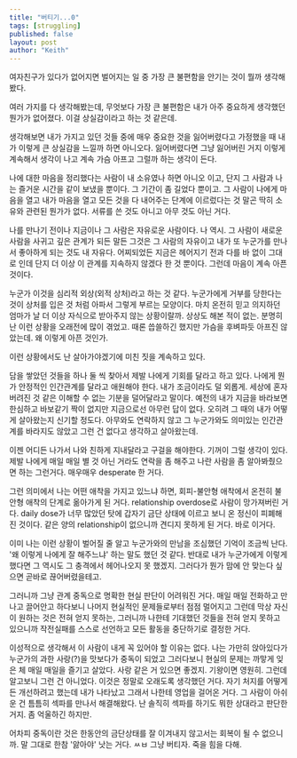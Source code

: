 ```yaml
---
title: "버티기...0"
tags: [struggling]
published: false
layout: post
author: "Keith"
---
```


여자친구가 있다가 없어지면 벌어지는 일 중 가장 큰 불편함을 안기는 것이 뭘까 생각해봤다.

여러 가지를 다 생각해봤는데, 무엇보다 가장 큰 불편함은 내가 아주 중요하게 생각했던 뭔가가 없어졌다. 이걸 상실감이라고 하는 것 같은데.

생각해보면 내가 가지고 있던 것들 중에 매우 중요한 것을 잃어버렸다고 가정했을 때 내가 이렇게 큰 상실감을 느낄까 하면 아니오다. 잃어버렸다면 그냥 잃어버린 거지 이렇게 계속해서 생각이 나고 계속 가슴 아프고 그럴까 하는 생각이 든다. 

나에 대한 마음을 정리했다는 사람이 내 소유였나 하면 아니오 이고, 단지 그 사람과 나는 즐거운 시간을 같이 보냈을 뿐이다. 그 기간이 좀 길었다 뿐이고. 그 사람이 나에게 마음을 열고 내가 마음을 열고 모든 것을 다 내어주는 단계에 이르렀다는 것 말곤 딱히 소유와 관련된 뭔가가 없다. 서류를 쓴 것도 아니고 아무 것도 아닌 거다.

나를 만나기 전이나 지금이나 그 사람은 자유로운 사람이다. 나 역시. 그 사람이 새로운 사람을 사귀고 깊은 관계가 되든 말든 그것은 그 사람의 자유이고 내가 또 누군가를 만나서 좋아하게 되는 것도 내 자유다. 어찌되었든 지금은 헤어지기 전과 다를 바 없이 그대로 인데 단지 더 이상 이 관계를 지속하지 않겠다 한 것 뿐이다. 그런데 마음이 계속 아픈 것이다. 

누군가 이것을 심리적 외상(외적 상처)라고 하는 것 같다. 누군가에게 거부를 당한다는 것이 상처를 입은 것 처럼 아파서 그렇게 부르는 모양이다. 마치 온전히 믿고 의지하던 엄마가 날 더 이상 자식으로 받아주지 않는 상황이랄까. 상상도 해본 적이 없는. 분명히 난 이런 상황을 오래전에 많이 겪었고. 때론 씁쓸하긴 했지만 가슴을 후벼파듯 아프진 않았는데. 왜 이렇게 아픈 것인가.

이런 상황에서도 난 살아가야겠기에 미친 짓을 계속하고 있다. 

담을 쌓았던 것들을 하나 둘 씩 찾아서 제발 나에게 기회를 달라고 하고 있다. 나에게 뭔가 안정적인 인간관계를 달라고 애원해야 한다. 내가 조금이라도 덜 외롭게. 세상에 혼자 버려진 것 같은 이해할 수 없는 기분을 덜어달라고 말이다. 예전의 내가 지금을 바라보면 한심하고 바보같기 짝이 없지만 지금으로선 아무런 답이 없다. 오히려 그 때의 내가 어떻게 살아왔는지 신기할 정도다. 아무와도 연락하지 않고 그 누군가와도 의미있는 인간관계를 바라지도 않았고 그런 건 없다고 생각하고 살아왔는데.

이젠 어디든 나가서 나와 친하게 지내달라고 구걸을 해야한다. 기꺼이 그럴 생각이 있다. 제발 나에게 매일 매일 별 것 아닌 거라도 연락을 좀 해주고 나란 사람을 좀 알아봐줬으면 하는 그런거다. 매우매우 desperate 한 거다.

그런 의미에서 나는 어떤 애착을 가지고 있느냐 하면, 회피-불안형 애착에서 온전히 불안형 애착의 단계로 옮아가게 된 거다. relationship overdose로 사람이 망가져버린 거다. daily dose가 너무 많았던 탓에 갑자기 금단 상태에 이르고 보니 온 정신이 피폐해진 것이다. 같은 양의 relationship이 없으니까 견디지 못하게 된 거다. 바로 이거다. 

이미 나는 이런 상황이 벌어질 줄 알고 누군가와의 만남을 조심했던 기억이 조금씩 난다. '왜 이렇게 나에게 잘 해주느냐' 하는 말도 했던 것 같다. 반대로 내가 누군가에게 이렇게 했다면 그 역시도 그 충격에서 헤어나오지 못 했겠지. 그러다가 뭔가 맘에 안 맞는다 싶으면 곧바로 끊어버렸을테고.

그러니까 그냥 관계 중독으로 명확한 현실 판단이 어려워진 거다. 매일 매일 전화하고 만나고 끌어안고 하다보니 나머지 현실적인 문제들로부터 점점 멀어지고 그런데 막상 자신이 원하는 것은 전혀 얻지 못하는, 그러니까 나한테 기대했던 것들을 전혀 얻지 못하고 있으니까 작전실패를 스스로 선언하고 모든 활동을 중단하기로 결정한 거다. 

이성적으로 생각해서 이 사람이 내게 꼭 있어야 할 이유는 없다. 나는 가만히 앉아있다가 누군가의 과한 사랑(?)을 맛보다가 중독이 되었고 그러다보니 현실의 문제는 까맣게 잊은 체 매일 매일을 즐기고 살았다. 사랑 같은 거 있으면 좋겠지. 기왕이면 영원히. 그런데 알고보니 그런 건 아니었다. 이것은 정말로 오래도록 생각했던 거다. 자기 처지를 어떻게든 개선하려고 했는데 내가 나타났고 그래서 나한테 영업을 걸어온 거다. 그 사람이 아쉬운 건 틈틈히 섹파를 만나서 해결해왔다. 난 솔직히 섹파를 하기도 뭐한 상대라고 판단한 거지. 좀 억울하긴 하지만.

어차피 중독이란 것은 한동안의 금단상태를 잘 이겨내지 않고서는 회복이 될 수 없으니까. 말 그대로 한참 '앓아야' 낫는 거다. ㅆㅂ 그냥 버티자. 죽을 힘을 다해.